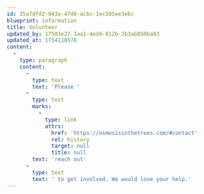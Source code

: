 ```yaml
---
id: 35a7dfd2-943a-47d8-acbc-1ec505ee3e6c
blueprint: information
title: Volunteer
updated_by: 17503e27-3aa1-4ed4-812b-2b3ab850ba93
updated_at: 1754110578
content:
  -
    type: paragraph
    content:
      -
        type: text
        text: 'Please '
      -
        type: text
        marks:
          -
            type: link
            attrs:
              href: 'https://osmosisinthetrees.com/#contact'
              rel: history
              target: null
              title: null
        text: 'reach out'
      -
        type: text
        text: ' to get involved. We would love your help.'
---
```

